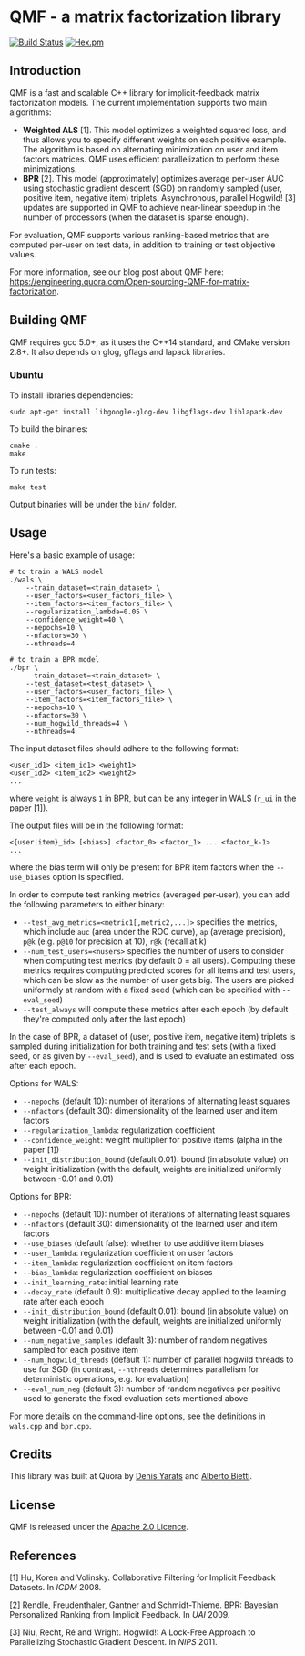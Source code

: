 # QMF - a matrix factorization library

[![Build Status](https://travis-ci.org/quora/qmf.svg?branch=master)](https://travis-ci.org/quora/qmf)
[![Hex.pm](https://img.shields.io/hexpm/l/plug.svg)](LICENSE)

## Introduction

QMF is a fast and scalable C++ library for implicit-feedback matrix factorization models. The current implementation supports two main algorithms:

* **Weighted ALS** [1]. This model optimizes a weighted squared loss, and thus allows you to specify different weights on each positive example. The algorithm is based on alternating minimization on user and item factors matrices. QMF uses efficient parallelization to perform these minimizations.
* **BPR** [2]. This model (approximately) optimizes average per-user AUC using stochastic gradient descent (SGD) on randomly sampled (user, positive item, negative item) triplets. Asynchronous, parallel Hogwild! [3] updates are supported in QMF to achieve near-linear speedup in the number of processors (when the dataset is sparse enough).

For evaluation, QMF supports various ranking-based metrics that are computed per-user on test data, in addition to training or test objective values.

For more information, see our blog post about QMF here: https://engineering.quora.com/Open-sourcing-QMF-for-matrix-factorization.

## Building QMF

QMF requires gcc 5.0+, as it uses the C++14 standard, and CMake version 2.8+. It also depends on glog, gflags and lapack libraries.

### Ubuntu

To install libraries dependencies:
```
sudo apt-get install libgoogle-glog-dev libgflags-dev liblapack-dev
```

To build the binaries:
```
cmake .
make
```
To run tests:

```
make test
```

Output binaries will be under the `bin/` folder.

## Usage

Here's a basic example of usage:
```
# to train a WALS model
./wals \
    --train_dataset=<train_dataset> \
    --user_factors=<user_factors_file> \
    --item_factors=<item_factors_file> \
    --regularization_lambda=0.05 \
    --confidence_weight=40 \
    --nepochs=10 \
    --nfactors=30 \
    --nthreads=4

# to train a BPR model
./bpr \
    --train_dataset=<train_dataset> \
    --test_dataset=<test_dataset> \
    --user_factors=<user_factors_file> \
    --item_factors=<item_factors_file> \
    --nepochs=10 \
    --nfactors=30 \
    --num_hogwild_threads=4 \
    --nthreads=4
```
The input dataset files should adhere to the following format:
```
<user_id1> <item_id1> <weight1>
<user_id2> <item_id2> <weight2>
...
```
where `weight` is always `1` in BPR, but can be any integer in WALS (`r_ui` in the paper [1]).

The output files will be in the following format:
```
<{user|item}_id> [<bias>] <factor_0> <factor_1> ... <factor_k-1>
...
```
where the bias term will only be present for BPR item factors when the `--use_biases` option is specified.

In order to compute test ranking metrics (averaged per-user), you can add the following parameters to either binary:
* `--test_avg_metrics=<metric1[,metric2,...]>` specifies the metrics, which include `auc` (area under the ROC curve), `ap` (average precision), `p@k` (e.g. `p@10` for precision at 10), `r@k` (recall at k)
* `--num_test_users=<nusers>` specifies the number of users to consider when computing test metrics (by default 0 = all users). Computing these metrics requires computing predicted scores for all items and test users, which can be slow as the number of user gets big. The users are picked uniformely at random with a fixed seed (which can be specified with `--eval_seed`)
* `--test_always` will compute these metrics after each epoch (by default they're computed only after the last epoch)

In the case of BPR, a dataset of (user, positive item, negative item) triplets is sampled during initialization for both training and test sets (with a fixed seed, or as given by `--eval_seed`), and is used to evaluate an estimated loss after each epoch.

Options for WALS:
* `--nepochs` (default 10): number of iterations of alternating least squares
* `--nfactors` (default 30): dimensionality of the learned user and item factors
* `--regularization_lambda`: regularization coefficient
* `--confidence_weight`: weight multiplier for positive items (alpha in the paper [1])
* `--init_distribution_bound` (default 0.01): bound (in absolute value) on weight initialization (with the default, weights are initialized uniformly between -0.01 and 0.01)

Options for BPR:
* `--nepochs` (default 10): number of iterations of alternating least squares
* `--nfactors` (default 30): dimensionality of the learned user and item factors
* `--use_biases` (default false): whether to use additive item biases
* `--user_lambda`: regularization coefficient on user factors
* `--item_lambda`: regularization coefficient on item factors
* `--bias_lambda`: regularization coefficient on biases
* `--init_learning_rate`: initial learning rate
* `--decay_rate` (default 0.9): multiplicative decay applied to the learning rate after each epoch
* `--init_distribution_bound` (default 0.01): bound (in absolute value) on weight initialization (with the default, weights are initialized uniformly between -0.01 and 0.01)
* `--num_negative_samples` (default 3): number of random negatives sampled for each positive item
* `--num_hogwild_threads` (default 1): number of parallel hogwild threads to use for SGD (in contrast, `--nthreads` determines parallelism for deterministic operations, e.g. for evaluation)
* `--eval_num_neg` (default 3): number of random negatives per positive used to generate the fixed evaluation sets mentioned above

For more details on the command-line options, see the definitions in `wals.cpp` and `bpr.cpp`.

## Credits

This library was built at Quora by [Denis Yarats](https://github.com/1nadequacy) and [Alberto Bietti](https://github.com/albietz).

## License
QMF is released under the [Apache 2.0 Licence](https://github.com/quora/qmf/blob/master/LICENSE).

## References

[1] Hu, Koren and Volinsky. Collaborative Filtering for Implicit Feedback Datasets. In *ICDM* 2008.

[2] Rendle, Freudenthaler, Gantner and Schmidt-Thieme. BPR: Bayesian Personalized Ranking from Implicit Feedback. In *UAI* 2009.

[3] Niu, Recht, Ré and Wright. Hogwild!: A Lock-Free Approach to Parallelizing Stochastic Gradient Descent. In *NIPS* 2011.
